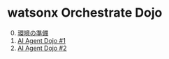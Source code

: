 # watsonx Orchestrate Dojo

0. [環境の準備](https://github.com/IBM/japan-technology/blob/main/watsonxOrchestrate/dojo/1/readme.md)
1. [AI Agent Dojo #1](https://github.com/IBM/japan-technology/blob/main/watsonxOrchestrate/dojo/1/index.md)
2. [AI Agent Dojo #2](https://github.com/IBM/japan-technology/blob/main/watsonxOrchestrate/dojo/2/readme.md)

   


   
